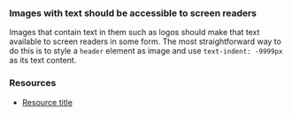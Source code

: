 ### Images with text should be accessible to screen readers

Images that contain text in them such as logos should make that text available to screen readers in some form. The most straightforward way to do this is to style a `header` element as image and use `text-indent: -9999px` as its text content.

### Resources
<!-- Whenever possible, include the links to more advanced guide-->
* [Resource title](https://)

<!-- category: (0)-->
<!-- available categories:
    0: accessibility rules that everyone should follow with no exception
    1: accessibility tips that make outstanding user experience
    2: facts about designing for accessibility, testing etc.
-->
